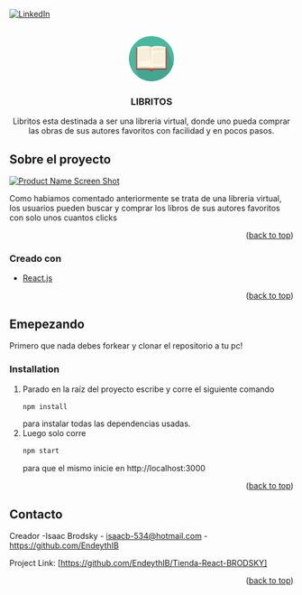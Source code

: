 [![LinkedIn][linkedin-shield]][linkedin-url]



<!-- PROJECT LOGO -->
<br />
<div align="center">
  <a href="https://github.com/github_username/repo_name">
    <img src="./src/assets/libro.png" alt="Logo" width="80" height="80">
  </a>

<h3 align="center">LIBRITOS</h3>

  <p align="center">
    Libritos esta destinada a ser una libreria virtual, donde uno pueda comprar las obras de sus autores favoritos con facilidad y en pocos pasos.
    <br />
  </p>
</div>


<!-- SOBRE EL PROYECTO -->
## Sobre el proyecto

[![Product Name Screen Shot][product-screenshot]](https://ibb.co/Gt7yYYb)

Como habiamos comentado anteriormente se trata de una libreria virtual, los usuarios pueden buscar y comprar los libros de sus autores favoritos con solo unos cuantos clicks

<p align="right">(<a href="#top">back to top</a>)</p>



### Creado con

* [React.js](https://reactjs.org/)


<p align="right">(<a href="#top">back to top</a>)</p>



<!-- EMPEZANDO -->
## Emepezando

Primero que nada debes forkear y clonar el repositorio a tu pc!

### Installation

1. Parado en la raíz del proyecto escribe y corre el siguiente comando
    ```sh
   npm install
   ```
   para instalar todas las dependencias usadas.
2. Luego solo corre
   ```sh
   npm start
   ```
   para que el mismo inicie en http://localhost:3000

<p align="right">(<a href="#top">back to top</a>)</p>


<!-- CONTACTO -->
## Contacto

Creador -Isaac Brodsky - isaacb-534@hotmail.com - https://github.com/EndeythIB

Project Link: [https://github.com/EndeythIB/Tienda-React-BRODSKY]

<p align="right">(<a href="#top">back to top</a>)</p>

<!-- IMAGENES Y MARKDOWNS -->
[linkedin-shield]: https://img.shields.io/badge/-LinkedIn-black.svg?style=for-the-badge&logo=linkedin&colorB=555
[linkedin-url]: linkedin.com/in/isaac-brodsky-224985116
[product-screenshot]: ./src/assets/InicioLibrito.gif